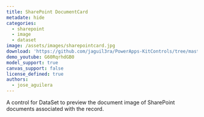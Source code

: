 ```yaml
---
title: SharePoint DocumentCard
metadate: hide
categories:
  - sharepoint
  - image
  - dataset
image: /assets/images/sharepointcard.jpg
download: 'https://github.com/jaguil3ra/PowerApps-KitControls/tree/master/src/DS_SharePointDataCard'
demo_youtube: G60RqrhdGB0
model_support: true
canvas_support: false
license_defined: true
authors:
  - jose_aguilera
---
```


A control for DataSet to preview the document image of SharePoint documents associated with the record.
